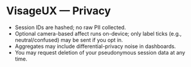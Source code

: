 # VisageUX — Privacy

- Session IDs are hashed; no raw PII collected.
- Optional camera-based affect runs on-device; only label ticks (e.g., neutral/confused) may be sent if you opt in.
- Aggregates may include differential-privacy noise in dashboards.
- You may request deletion of your pseudonymous session data at any time.

